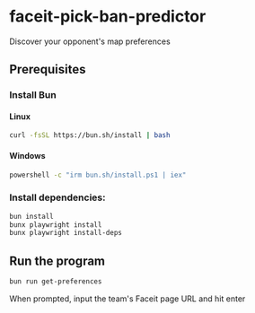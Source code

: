 # faceit-pick-ban-predictor
Discover your opponent's map preferences

## Prerequisites
### Install Bun
#### Linux
```sh
curl -fsSL https://bun.sh/install | bash
```
#### Windows
```sh
powershell -c "irm bun.sh/install.ps1 | iex"
```

### Install dependencies:
```sh
bun install
bunx playwright install
bunx playwright install-deps
```

## Run the program
```sh
bun run get-preferences
```
When prompted, input the team's Faceit page URL and hit enter
